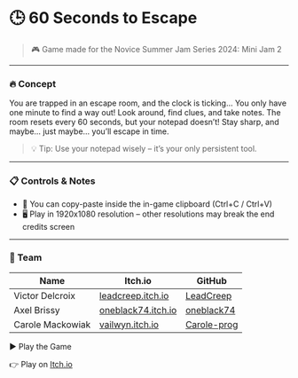 # 🕒 60 Seconds to Escape
> 🎮 Game made for the Novice Summer Jam Series 2024: Mini Jam 2
---
### 🔥 Concept

You are trapped in an escape room, and the clock is ticking...
You only have one minute to find a way out!
Look around, find clues, and take notes. The room resets every 60 seconds, but your notepad doesn’t!
Stay sharp, and maybe… just maybe… you’ll escape in time.

> 💡 Tip: Use your notepad wisely – it’s your only persistent tool.
---
### 📋 Controls & Notes

- 📝 You can copy-paste inside the in-game clipboard (Ctrl+C / Ctrl+V)
- 🖥️ Play in 1920x1080 resolution – other resolutions may break the end credits screen
---
### 👥 Team
| Name	| Itch.io |	GitHub |
|------|---------|--------|
|Victor Delcroix	| [leadcreep.itch.io](https://leadcreep.itch.io/)	| [LeadCreep](https://github.com/LeadCreep) |
|Axel Brissy	| [oneblack74.itch.io](https://oneblack74.itch.io)	| [oneblack74](https://github.com/oneblack74) |
|Carole Mackowiak	| [vailwyn.itch.io](https://vailwyn.itch.io)	| [Carole-prog](https://github.com/Carole-prog) |

▶️ Play the Game

👉 Play on [Itch.io](https://leadcreep.itch.io/60-seconds-to-escape)
